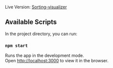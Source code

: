 Live Version: [Sorting-visualizer](https://ibrahimsaeedpurdue.github.io/sorting-visualizer/)

## Available Scripts

In the project directory, you can run:

### `npm start`

Runs the app in the development mode.<br />
Open [http://localhost:3000](http://localhost:3000) to view it in the browser.
